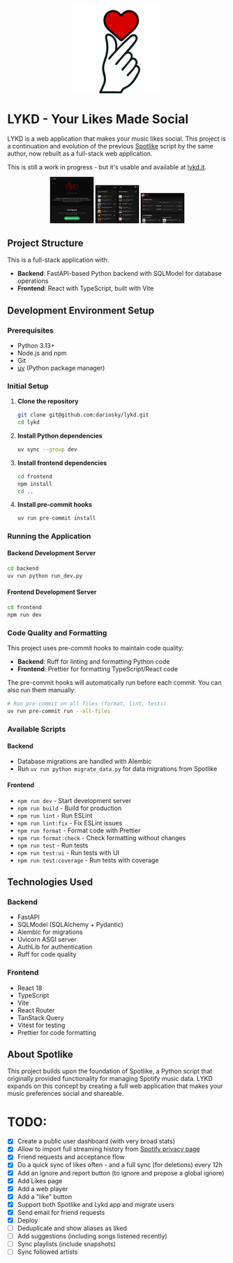 <div align="center">
  <img src="frontend/public/logo.svg" alt="LYKD Logo" width="200" height="200">
</div>

# LYKD - Your Likes Made Social

LYKD is a web application that makes your music likes social.
This project is a continuation and evolution of the
previous [Spotlike](https://github.com/dariosky/spotlike) script by the same author, now
rebuilt as a full-stack web application.

This is still a work in progress - but it's usable and available
at [lykd.it](https://lykd.it).

<p style="text-align: center">
    <img src="frontend/public/screenshots/homepage.png" width="100" />
    <img src="frontend/public/screenshots/dashboard.png" width="100" />
    <img src="frontend/public/screenshots/stats.png" width="100" />
</p>

## Project Structure

This is a full-stack application with:

- **Backend**: FastAPI-based Python backend with SQLModel for database operations
- **Frontend**: React with TypeScript, built with Vite

## Development Environment Setup

### Prerequisites

- Python 3.13+
- Node.js and npm
- Git
- [uv](https://docs.astral.sh/uv/) (Python package manager)

### Initial Setup

1. **Clone the repository**
   ```bash
   git clone git@github.com:dariosky/lykd.git
   cd lykd
   ```

2. **Install Python dependencies**
   ```bash
   uv sync --group dev
   ```

3. **Install frontend dependencies**
   ```bash
   cd frontend
   npm install
   cd ..
   ```

4. **Install pre-commit hooks**
   ```bash
   uv run pre-commit install
   ```

### Running the Application

#### Backend Development Server

```bash
cd backend
uv run python run_dev.py
```

#### Frontend Development Server

```bash
cd frontend
npm run dev
```

### Code Quality and Formatting

This project uses pre-commit hooks to maintain code quality:

- **Backend**: Ruff for linting and formatting Python code
- **Frontend**: Prettier for formatting TypeScript/React code

The pre-commit hooks will automatically run before each commit. You can also run them
manually:

```bash
# Run pre-commit on all files (format, lint, tests)
uv run pre-commit run --all-files
```

### Available Scripts

#### Backend

- Database migrations are handled with Alembic
- Run `uv run python migrate_data.py` for data migrations from Spotlike

#### Frontend

- `npm run dev` - Start development server
- `npm run build` - Build for production
- `npm run lint` - Run ESLint
- `npm run lint:fix` - Fix ESLint issues
- `npm run format` - Format code with Prettier
- `npm run format:check` - Check formatting without changes
- `npm run test` - Run tests
- `npm run test:ui` - Run tests with UI
- `npm run test:coverage` - Run tests with coverage

## Technologies Used

### Backend

- FastAPI
- SQLModel (SQLAlchemy + Pydantic)
- Alembic for migrations
- Uvicorn ASGI server
- AuthLib for authentication
- Ruff for code quality

### Frontend

- React 18
- TypeScript
- Vite
- React Router
- TanStack Query
- Vitest for testing
- Prettier for code formatting

## About Spotlike

This project builds upon the foundation of Spotlike, a Python script that originally
provided functionality for managing Spotify music data.
LYKD expands on this concept by creating a full web application that makes your music
preferences social and shareable.

# TODO:

- [x] Create a public user dashboard (with very broad stats)
- [x] Allow to import full streaming history
  from [Spotify privacy page](https://www.spotify.com/ca-en/account/privacy/)
- [x] Friend requests and acceptance flow
- [x] Do a quick sync of likes often - and a full sync (for deletions) every 12h
- [x] Add an ignore and report button (to ignore and propose a global ignore)
- [x] Add Likes page
- [x] Add a web player
- [x] Add a "like" button
- [x] Support both Spotlike and Lykd app and migrate users
- [x] Send email for friend requests
- [x] Deploy
- [ ] Deduplicate and show aliases as liked
- [ ] Add suggestions (including songs listened recently)
- [ ] Sync playlists (include snapshots)
- [ ] Sync followed artists
